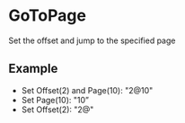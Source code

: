 # GoToPage

Set the offset and jump to the specified page

## Example

- Set Offset(2) and Page(10): "2@10"
- Set Page(10): "10”
- Set Offset(2): "2@"